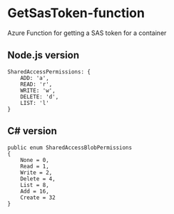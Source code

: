 # GetSasToken-function
Azure Function for getting a SAS token for a container

## Node.js version

    SharedAccessPermissions: {
        ADD: 'a',
        READ: 'r',
        WRITE: 'w',
        DELETE: 'd',
        LIST: 'l'
    }

## C# version

    public enum SharedAccessBlobPermissions
    {
        None = 0,
        Read = 1,
        Write = 2,
        Delete = 4,
        List = 8,
        Add = 16,
        Create = 32
    }    
    
